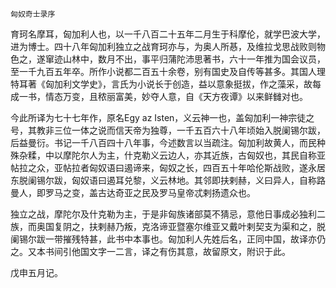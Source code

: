     匈奴奇士录序 

   育珂名摩耳，匈加利人也，以一千八百二十五年二月生于科摩伦，就学巴波大学，进为博士。四十八年匈加利独立之战育珂亦与，为奥人所惎，及维拉戈思战败则物色之，遂窜迹山林中，数月不出，事平归蒲陀沛思著书，六十一年推为国会议员，至一千九百五年卒。所作小说都二百五十余卷，别有国史及自传等甚多。其国人理特耳著《匈加利文学史》，言氏为小说长于创造，益以意象挺拔，作之藻采，故每成一书，情态万变，且秾丽富美，妙夺人意，自《天方夜谭》以来鲜雠对也。

   今此所译为七十七年作，原名Egy az Isten，义云神一也，盖匈加利一神宗徒之号，其教非三位一体之说而信天帝为独尊，一千五百六十八年顷始入脱阑锡尔跋，后益曼衍。书记一千八百四十八年事，今述数言以当疏注。匈加利故黄人，而民种殊杂糅，中以摩陀尔人为主，什克勒义云边人，亦其近族，古匈奴也，其民自称亚帖拉之众，亚帖拉者匈奴语曰遏谛来，匈奴之长，四百五十年哈伦斯战败，遂永居东脱阑锡尔跋，匈奴语曰遏耳兑黎，义云林地。其邻即扶剌赫，义曰异人，自称路曼人，即罗马之变，盖古达奇亚之民及罗马皇帝忒剌扬遗众也。

   独立之战，摩陀尔及什克勒为主，于是非匈族诸部莫不猜忌，意他日事成必独利二族，而奥国复阴之，扶剌赫乃叛，克洛谛亚暨塞尔维亚又戴叶剌契支为渠和之，脱阑锡尔跋一带摧残特甚，此书中本事也。匈加利人先姓后名，正同中国，故译亦仍之。又本书间引他国文字一二言，译之有伤其意，故留原文，附识于此。

   戊申五月记。


